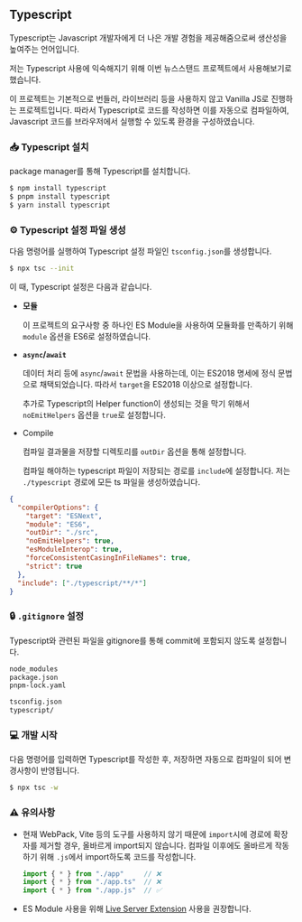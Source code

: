 ## Typescript

Typescript는 Javascript 개발자에게 더 나은 개발 경험을 제공해줌으로써 생산성을 높여주는 언어입니다.

저는 Typescript 사용에 익숙해지기 위해 이번 뉴스스탠드 프로젝트에서 사용해보기로 했습니다.

이 프로젝트는 기본적으로 번들러, 라이브러리 등을 사용하지 않고 Vanilla JS로 진행하는 프로젝트입니다. 따라서 Typescript로 코드를 작성하면 이를 자동으로 컴파일하여, Javascript 코드를 브라우저에서 실행할 수 있도록 환경을 구성하였습니다.

### 📥 Typescript 설치

package manager를 통해 Typescript를 설치합니다.

```bash
$ npm install typescript
$ pnpm install typescript
$ yarn install typescript
```

### ⚙️ Typescript 설정 파일 생성

다음 명령어를 실행하여 Typescript 설정 파일인 `tsconfig.json`를 생성합니다.

```bash
$ npx tsc --init
```

이 때, Typescript 설정은 다음과 같습니다.

- **모듈**

  이 프로젝트의 요구사항 중 하나인 ES Module을 사용하여 모듈화를 만족하기 위해 `module` 옵션을 ES6로 설정하였습니다.

- **`async`/`await`**

  데이터 처리 등에 `async`/`await` 문법을 사용하는데, 이는 ES2018 명세에 정식 문법으로 채택되었습니다. 따라서 `target`을 ES2018 이상으로 설정합니다.

  추가로 Typescript의 Helper function이 생성되는 것을 막기 위해서 `noEmitHelpers` 옵션을 `true`로 설정합니다.

- Compile

  컴파일 결과물을 저장할 디렉토리를 `outDir` 옵션을 통해 설정합니다.

  컴파일 해야하는 typescript 파일이 저장되는 경로를 `include`에 설정합니다. 저는 `./typescript` 경로에 모든 ts 파일을 생성하였습니다.

```json
{
  "compilerOptions": {
    "target": "ESNext",
    "module": "ES6",
    "outDir": "./src",
    "noEmitHelpers": true,
    "esModuleInterop": true,
    "forceConsistentCasingInFileNames": true,
    "strict": true
  },
  "include": ["./typescript/**/*"]
}
```

### 🔒 `.gitignore` 설정

Typescript와 관련된 파일을 gitignore를 통해 commit에 포함되지 않도록 설정합니다.

```txt
node_modules
package.json
pnpm-lock.yaml

tsconfig.json
typescript/
```

### 💻 개발 시작

다음 명령어를 입력하면 Typescript를 작성한 후, 저장하면 자동으로 컴파일이 되어 변경사항이 반영됩니다.

```bash
$ npx tsc -w
```

### ⚠️ 유의사항

- 현재 WebPack, Vite 등의 도구를 사용하지 않기 때문에 `import`시에 경로에 확장자를 제거할 경우, 올바르게 import되지 않습니다. 컴파일 이후에도 올바르게 작동하기 위해 `.js`에서 import하도록 코드를 작성합니다.

  ```ts
  import { * } from "./app"     // ❌
  import { * } from "./app.ts"  // ❌
  import { * } from "./app.js"  // ✅
  ```

- ES Module 사용을 위해 [Live Server Extension](!https://marketplace.visualstudio.com/items?itemName=ritwickdey.LiveServer) 사용을 권장합니다.
